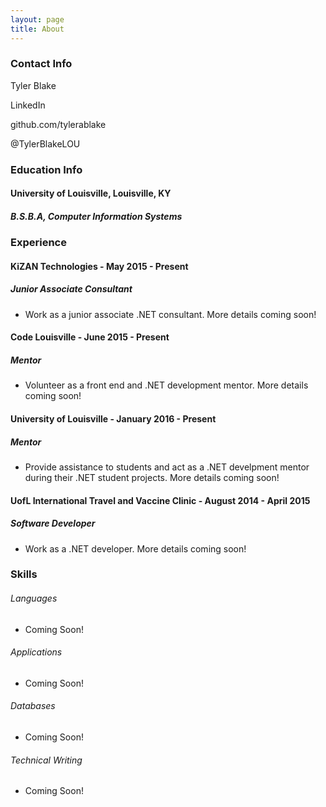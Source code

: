 ```yaml
---
layout: page
title: About
---
```


### Contact Info

<p>Tyler Blake</p>
<p href="http://www.linkedin.com/in/tyler-blake-2637274b">LinkedIn</p>
<p href="http://github.com/tylerablake">github.com/tylerablake</p>
<p href="http://twitter.com/TylerBlakeLOU">@TylerBlakeLOU</p>


### Education Info

#### University of Louisville, Louisville, KY

##### B.S.B.A, Computer Information Systems


### Experience

#### KiZAN Technologies - May 2015 - Present

##### Junior Associate Consultant

* Work as a junior associate .NET consultant. More details coming soon!

#### Code Louisville - June 2015 - Present

##### Mentor

* Volunteer as a front end and .NET development mentor. More details coming soon!

#### University of Louisville - January 2016 - Present

##### Mentor

* Provide assistance to students and act as a .NET develpment mentor during their .NET student projects. More details coming soon!

#### UofL International Travel and Vaccine Clinic - August 2014 - April 2015

##### Software Developer

* Work as a .NET developer. More details coming soon!


### Skills

###### Languages

* Coming Soon!

###### Applications

* Coming Soon!

###### Databases

* Coming Soon!

###### Technical Writing

* Coming Soon!